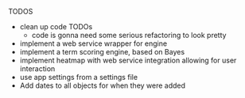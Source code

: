 

TODOS
- clean up code TODOs
	- code is gonna need some serious refactoring to look pretty
- implement a web service wrapper for engine
- implement a term scoring engine, based on Bayes
- implement heatmap with web service integration allowing for user interaction
- use app settings from a settings file
- Add dates to all objects for when they were added
